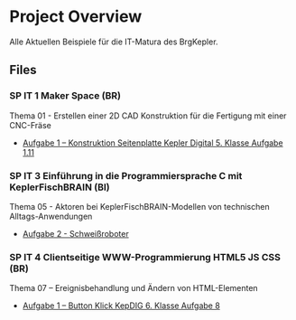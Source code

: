 # Project Overview

Alle Aktuellen Beispiele für die IT-Matura des BrgKepler.

## Files

### SP IT 1 Maker Space (BR) 

Thema 01 - Erstellen einer 2D CAD Konstruktion für die Fertigung mit einer CNC-Fräse 
- [Aufgabe 1 – Konstruktion Seitenplatte Kepler Digital 5. Klasse Aufgabe 1.11](./Maker%20Space/Thema%2001/ReadME.md)


### SP IT 3 Einführung in die Programmiersprache C mit KeplerFischBRAIN (BI) 

Thema 05 - Aktoren bei KeplerFischBRAIN-Modellen von technischen Alltags-Anwendungen 
- [Aufgabe 2 - Schweißroboter](./KeplerFischBRAIN/Thema_05/Aufgabe_2/ReadME.md) 


### SP IT 4 Clientseitige WWW-Programmierung HTML5 JS CSS (BR) 

Thema 07 – Ereignisbehandlung und Ändern von HTML-Elementen 
- [Aufgabe 1 – Button Klick KepDIG 6. Klasse Aufgabe 8](./HTML5%20JS%20CSS/Thema_07/Aufgbae_1.md)


